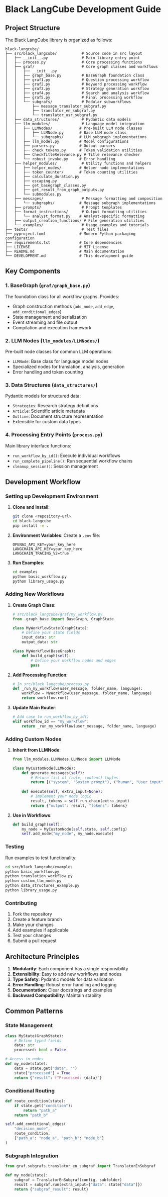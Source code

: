 # Black LangCube Development Guide

## Project Structure

The Black LangCube library is organized as follows:

```
black-langcube/
├── src/black_langcube/           # Source code in src layout
│   ├── __init__.py               # Main library entry point
│   ├── process.py                # Core processing functions
│   ├── graf/                     # Core graph classes and workflows
│   │   ├── __init__.py
│   │   ├── graph_base.py         # BaseGraph foundation class
│   │   ├── graf1.py              # Question processing workflow
│   │   ├── graf2.py              # Keyword processing workflow  
│   │   ├── graf3.py              # Strategy generation workflow
│   │   ├── graf4.py              # Search and analysis workflow
│   │   ├── graf5.py              # Final processing workflow
│   │   └── subgrafs/             # Modular subworkflows
│   │       ├── message_translator_subgraf.py
│   │       ├── translator_en_subgraf.py
│   │       └── translator_usr_subgraf.py
│   ├── data_structures/          # Pydantic data models
│   ├── llm_modules/              # Language model integration
│   │   ├── LLMNodes/            # Pre-built LLM node classes
│   │   │   ├── LLMNode.py       # Base LLM node class
│   │   │   └── subgraphs/       # LLM subgraph implementations
│   │   ├── llm_model.py         # Model configurations
│   │   ├── parsers.py           # Output parsers
│   │   ├── check_tokens.py      # Token validation utilities
│   │   ├── CheckTitleRelevance.py # Title relevance checker
│   │   └── robust_invoke.py     # Error handling
│   ├── helper_modules/           # Utility functions and helpers
│   │   ├── helper_nodes/        # Helper node implementations
│   │   ├── token_counter/       # Token counting utilities
│   │   ├── calculate_duration.py
│   │   ├── escaping.py
│   │   ├── get_basegraph_classes.py
│   │   ├── get_result_from_graph_outputs.py
│   │   └── submodules.py
│   ├── messages/                 # Message formatting and composition
│   │   └── subgraphs/           # Message subgraph implementations
│   ├── prompts/                  # Prompt templates
│   ├── format_instructions/      # Output formatting utilities
│   │   └── analyst_format.py    # Analyst-specific formatting
│   ├── output_creation_functions/ # File generation utilities
│   └── examples/                 # Usage examples and tutorials
├── tests/                        # Test files
├── pyproject.toml               # Modern Python packaging configuration
├── requirements.txt             # Core dependencies
├── LICENSE                      # MIT License
├── README.md                    # Main documentation
└── DEVELOPMENT.md               # This development guide
```

## Key Components

### 1. BaseGraph (`graf/graph_base.py`)
The foundation class for all workflow graphs. Provides:
- Graph construction methods (`add_node`, `add_edge`, `add_conditional_edges`)
- State management and serialization
- Event streaming and file output
- Compilation and execution framework

### 2. LLM Nodes (`llm_modules/LLMNodes/`)
Pre-built node classes for common LLM operations:
- `LLMNode`: Base class for language model nodes
- Specialized nodes for translation, analysis, generation
- Error handling and token counting

### 3. Data Structures (`data_structures/`)
Pydantic models for structured data:
- `Strategies`: Research strategy definitions
- `Article`: Scientific article metadata
- `Outline`: Document structure representation
- Extensible for custom data types

### 4. Processing Entry Points (`process.py`)
Main library interface functions:
- `run_workflow_by_id()`: Execute individual workflows
- `run_complete_pipeline()`: Run sequential workflow chains
- `cleanup_session()`: Session management

## Development Workflow

### Setting up Development Environment

1. **Clone and Install**:
   ```bash
   git clone <repository-url>
   cd black-langcube
   pip install -e .
   ```

2. **Environment Variables**:
   Create a `.env` file:
   ```env
   OPENAI_API_KEY=your_key_here
   LANGCHAIN_API_KEY=your_key_here
   LANGCHAIN_TRACING_V2=true
   ```

3. **Run Examples**:
   ```bash
   cd examples
   python basic_workflow.py
   python library_usage.py
   ```

### Adding New Workflows

1. **Create Graph Class**:
   ```python
   # src/black_langcube/graf/my_workflow.py
   from .graph_base import BaseGraph, GraphState
   
   class MyWorkflowState(GraphState):
       # Define your state fields
       input_data: str
       output_data: str
   
   class MyWorkflow(BaseGraph):
       def build_graph(self):
           # Define your workflow nodes and edges
           pass
   ```

2. **Add Processing Function**:
   ```python
   # In src/black_langcube/process.py
   def _run_my_workflow(user_message, folder_name, language):
       workflow = MyWorkflow(user_message, folder_name, language)
       return workflow.run()
   ```

3. **Update Main Router**:
   ```python
   # Add case to run_workflow_by_id()
   elif workflow_id == "my_workflow":
       return _run_my_workflow(user_message, folder_name, language)
   ```

### Adding Custom Nodes

1. **Inherit from LLMNode**:
   ```python
   from llm_modules.LLMNodes.LLMNode import LLMNode
   
   class MyCustomNode(LLMNode):
       def generate_messages(self):
           # Return list of (role, content) tuples
           return [("system", "System prompt"), ("human", "User input")]
       
       def execute(self, extra_input=None):
           # Implement your node logic
           result, tokens = self.run_chain(extra_input)
           return {"output": result, "tokens": tokens}
   ```

2. **Use in Workflows**:
   ```python
   def build_graph(self):
       my_node = MyCustomNode(self.state, self.config)
       self.add_node("my_node", my_node.execute)
   ```

### Testing

Run examples to test functionality:
```bash
cd src/black_langcube/examples
python basic_workflow.py
python translation_workflow.py
python custom_llm_node.py
python data_structures_example.py
python library_usage.py
```

### Contributing

1. Fork the repository
2. Create a feature branch
3. Make your changes
4. Add examples if applicable
5. Test your changes
6. Submit a pull request

## Architecture Principles

1. **Modularity**: Each component has a single responsibility
2. **Extensibility**: Easy to add new workflows and nodes
3. **Type Safety**: Pydantic models for data validation
4. **Error Handling**: Robust error handling and logging
5. **Documentation**: Clear docstrings and examples
6. **Backward Compatibility**: Maintain stability

## Common Patterns

### State Management
```python
class MyState(GraphState):
    # Define typed fields
    data: str
    processed: bool = False

# Access in nodes
def my_node(state):
    data = state.get("data", "")
    state["processed"] = True
    return {"result": f"Processed: {data}"}
```

### Conditional Routing
```python
def route_condition(state):
    if state.get("condition"):
        return "path_a"
    return "path_b"

self.add_conditional_edges(
    "decision_node",
    route_condition,
    {"path_a": "node_a", "path_b": "node_b"}
)
```

### Subgraph Integration
```python
from graf.subgrafs.translator_en_subgraf import TranslatorEnSubgraf

def my_node(state):
    subgraf = TranslatorEnSubgraf(config, subfolder)
    result = subgraf.run(extra_input={"data": state["data"]})
    return {"subgraf_result": result}
```
